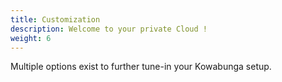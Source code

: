 ```yaml
---
title: Customization
description: Welcome to your private Cloud !
weight: 6
---
```


Multiple options exist to further tune-in your Kowabunga setup.
